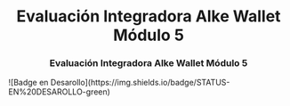<h1 align="center"> Evaluación Integradora Alke Wallet Módulo 5 </h1>
<h3 align="center"> Evaluación Integradora Alke Wallet Módulo 5 </h3>
![Badge en Desarollo](https://img.shields.io/badge/STATUS-EN%20DESAROLLO-green)
